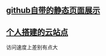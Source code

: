 ## [github自带的静态页面展示](https://htmlpreview.github.io/?https://github.com/gov-edu/yiban/blob/master/2.%E6%98%93%E7%8F%AD%E5%8F%91%E5%B1%95%E4%B8%AD%E5%BF%83%E7%AC%AC%E4%B8%80%E6%AC%A1%E5%85%A8%E4%BC%9A%20%E7%AB%99%E9%95%BF/%E6%B2%B3%E5%8C%97%E5%B8%88%E8%8C%83%E5%A4%A7%E5%AD%A6%E6%98%93%E7%8F%AD%E5%AD%A6%E7%94%9F%E5%B7%A5%E4%BD%9C%E7%AB%99%E6%8A%80%E6%9C%AF%E6%94%AF%E6%8C%81%E9%83%A8.html#1)

## [个人搭建的云站点](http://1.liushikun.vip)

访问速度上差别有点大